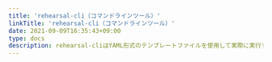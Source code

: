 ```yaml
---
title: 'rehearsal-cli（コマンドラインツール）'
linkTitle: 'rehearsal-cli（コマンドラインツール）'
date: 2021-09-09T16:35:43+09:00
type: docs
description: rehearsal-cliはYAML形式のテンプレートファイルを使用して実際に実行するためのツールです。この章では、rehearsal-cliのインストール方法、実行コマンドを紹介します。
---
```


